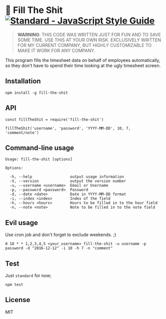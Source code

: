 # 😬 Fill The Shit [![Standard - JavaScript Style Guide](https://img.shields.io/badge/code%20style-standard-brightgreen.svg)](http://standardjs.com/)

> **WARNING**: THIS CODE WAS WRITTEN JUST FOR FUN AND TO SAVE SOME TIME. USE THIS AT YOUR OWN RISK. EXCLUSIVELY WRITTEN FOR MY CURRENT COMPANY, BUT HIGHLY CUSTOMIZABLE TO MAKE IT WORK FOR ANY COMPANY.

This program fills the timesheet data on behalf of employees automatically, so they don't have to spend their time looking at the ugly timesheet screen.


## Installation

    npm install -g fill-the-shit


## API

    const fillTheShit = require('fill-the-shit')

    fillTheShit('username', 'password', 'YYYY-MM-DD', 10, 7, 'comment/note')


## Command-line usage

    Usage: fill-the-shit [options]

    Options:

      -h, --help                 output usage information
      -V, --version              output the version number
      -u, --username <username>  Email or Username
      -p, --password <password>  Password
      -d, --date <date>          Date in YYYY-MM-DD format
      -i, --index <index>        Index of the field
      -h, --hours <hours>        Hours to be filled in to the hour field
      -n, --note <note>          Note to be filled in to the note field


## Evil usage

Use cron job and don't forget to exclude weekends. ;)


    0 18 * * 1,2,3,4,5 <your_username> fill-the-shit -u username -p password -d "2016-12-12" -i 10 -h 7 -n "comment"


## Test

Just `standard` for now;

    npm test


## License

MIT
